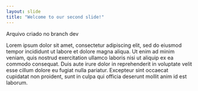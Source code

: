```yaml
---
layout: slide
title: "Welcome to our second slide!"
---
```


Arquivo criado no branch dev

Lorem ipsum dolor sit amet, consectetur adipiscing elit, sed do eiusmod tempor incididunt ut labore et dolore magna aliqua. 
Ut enim ad minim veniam, quis nostrud exercitation ullamco laboris nisi ut aliquip ex ea commodo consequat. Duis aute irure dolor in 
reprehenderit in voluptate velit esse cillum dolore eu fugiat nulla pariatur. Excepteur sint occaecat cupidatat non proident, sunt in culpa qui 
officia deserunt mollit anim id est laborum.
